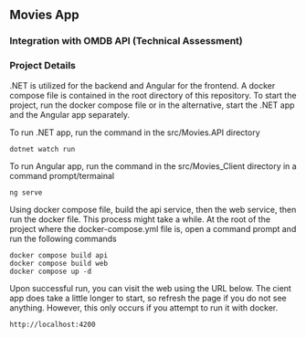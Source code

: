 ## Movies App
### Integration with OMDB API (Technical Assessment)
### Project Details
.NET is utilized for the backend and Angular for the frontend. A docker compose file is contained in the root directory of this repository. To start the project, run the docker compose file or in the alternative,
 start the .NET app and the Angular app separately.

To run .NET app, run the command in the src/Movies.API directory
```.NET
dotnet watch run
```
To run Angular app, run the command in the src/Movies_Client directory in a command prompt/termainal
```Angular
ng serve
```

Using docker compose file, build the api service, then the web service, then run the docker file. This process might take a while. At the root of the project where the docker-compose.yml file is, open a command prompt and run the following commands

```.NET
docker compose build api
docker compose build web
docker compose up -d
```


Upon successful run, you can visit the web using the URL below. The cient app does take a little longer to start, so refresh the page if you do not see anything. However, this only occurs if you attempt to run it with docker.
```
http://localhost:4200
```
